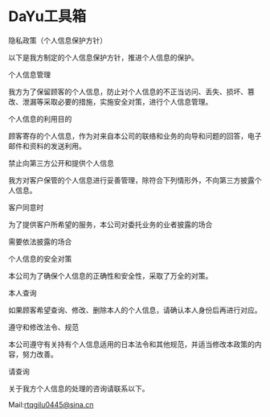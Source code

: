 # DaYu工具箱
隐私政策（个人信息保护方针）

以下是我方制定的个人信息保护方针，推进个人信息的保护。

个人信息管理

我方为了保留顾客的个人信息，防止对个人信息的不正当访问、丢失、损坏、篡改、泄漏等采取必要的措施，实施安全对策，进行个人信息管理。

个人信息的利用目的

顾客寄存的个人信息，作为对来自本公司的联络和业务的向导和问题的回答，电子邮件和资料的发送利用。

禁止向第三方公开和提供个人信息

我方对客户保管的个人信息进行妥善管理，除符合下列情形外，不向第三方披露个人信息。

客户同意时

为了提供客户所希望的服务，本公司对委托业务的业者披露的场合

需要依法披露的场合

个人信息的安全对策

本公司为了确保个人信息的正确性和安全性，采取了万全的对策。

本人查询

如果顾客希望查询、修改、删除本人的个人信息，请确认本人身份后再进行对应。

遵守和修改法令、规范

本公司遵守有关持有个人信息适用的日本法令和其他规范，并适当修改本政策的内容，努力改善。

请查询

关于我方个人信息的处理的咨询请联系以下。

Mail:rtqgilu0445@sina.cn
